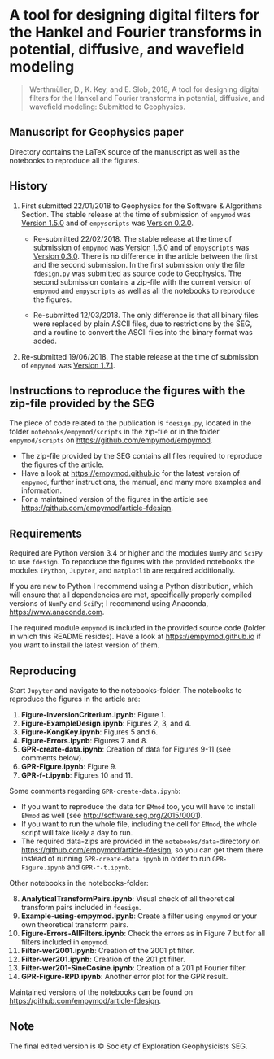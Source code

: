 # A tool for designing digital filters for the Hankel and Fourier transforms in potential, diffusive, and wavefield modeling

> Werthmüller, D., K. Key, and E. Slob, 2018, A tool for designing digital
> filters for the Hankel and Fourier transforms in potential, diffusive, and
> wavefield modeling: Submitted to Geophysics.


## Manuscript for Geophysics paper

Directory contains the LaTeX source of the manuscript as well as the notebooks
to reproduce all the figures.


## History

1. First submitted 22/01/2018 to Geophysics for the Software & Algorithms
   Section. The stable release at the time of submission of `empymod` was
   [Version 1.5.0](https://github.com/empymod/empymod/releases/tag/v1.5.0)
   and of `empyscripts` was
   [Version 0.2.0](https://github.com/empymod/empyscripts/releases/tag/v0.2.0).

    * Re-submitted 22/02/2018. The stable release at the time of submission of
      `empymod` was
      [Version 1.5.0](https://github.com/empymod/empymod/releases/tag/v1.5.0)
      and of `empyscripts` was
      [Version  0.3.0](https://github.com/empymod/empyscripts/releases/tag/v0.3.0).
      There is no difference in the article between the first and the second
      submission. In the first submission only the file `fdesign.py` was
      submitted as source code to Geophysics. The second submission contains a
      zip-file with the current version of `empymod` and `empyscripts` as well
      as all the notebooks to reproduce the figures.

    * Re-submitted 12/03/2018. The only difference is that all binary files
      were replaced by plain ASCII files, due to restrictions by the SEG, and a
      routine to convert the ASCII files into the binary format was added.

2. Re-submitted 19/06/2018. The stable release at the time of submission of
   `empymod` was
   [Version 1.7.1](https://github.com/empymod/empymod/releases/tag/v1.7.1).

## Instructions to reproduce the figures with the zip-file provided by the SEG

The piece of code related to the publication is `fdesign.py`, located in the
folder `notebooks/empymod/scripts` in the zip-file or in the folder
`empymod/scripts` on <https://github.com/empymod/empymod>.

- The zip-file provided by the SEG contains all files required to reproduce the
  figures of the article.
- Have a look at <https://empymod.github.io> for the latest version of
  `empymod`, further instructions, the manual, and many more examples and
  information.
- For a maintained version of the figures in the article see
  <https://github.com/empymod/article-fdesign>.


## Requirements

Required are Python version 3.4 or higher and the modules `NumPy` and `SciPy`
to use `fdesign`. To reproduce the figures with the provided notebooks the
modules `IPython`, `Jupyter`, and `matplotlib` are required additionally.

If you are new to Python I recommend using a Python distribution, which will
ensure that all dependencies are met, specifically properly compiled versions
of `NumPy` and `SciPy`; I recommend using Anaconda, <https://www.anaconda.com>.

The required module `empymod` is included in the provided source code (folder
in which this README resides). Have a look at <https://empymod.github.io> if
you want to install the latest version of them.


## Reproducing

Start `Jupyter` and navigate to the notebooks-folder. The notebooks to
reproduce the figures in the article are:

1. **Figure-InversionCriterium.ipynb**: Figure 1.
2. **Figure-ExampleDesign.ipynb**: Figures 2, 3, and 4.
3. **Figure-KongKey.ipynb**: Figures 5 and 6.
4. **Figure-Errors.ipynb**: Figures 7 and 8.
5. **GPR-create-data.ipynb**: Creation of data for Figures 9-11 (see comments
   below).
6. **GPR-Figure.ipynb**: Figure 9.
7. **GPR-f-t.ipynb**: Figures 10 and 11.

Some comments regarding `GPR-create-data.ipynb`:
- If you want to reproduce the data for `EMmod` too, you will have to install
  `EMmod` as well (see <http://software.seg.org/2015/0001>).
- If you want to run the whole file, including the cell for `EMmod`, the whole
  script will take likely a day to run.
- The required data-zips are provided in the `notebooks/data`-directory on
  <https://github.com/empymod/article-fdesign>, so you can get them there
  instead of running `GPR-create-data.ipynb` in order to run `GPR-Figure.ipynb`
  and `GPR-f-t.ipynb`.

Other notebooks in the notebooks-folder:

8. **AnalyticalTransformPairs.ipynb**: Visual check of all theoretical
   transform pairs included in ``fdesign``.
9. **Example-using-empymod.ipynb**: Create a filter using `empymod` or your own
   theoretical transform pairs.
10. **Figure-Errors-AllFilters.ipynb**: Check the errors as in Figure 7 but for
    all filters included in `empymod`.
11. **Filter-wer2001.ipynb**: Creation of the 2001 pt filter.
12. **Filter-wer201.ipynb**: Creation of the 201 pt filter.
13. **Filter-wer201-SineCosine.ipynb**: Creation of a 201 pt Fourier filter.
14. **GPR-Figure-RPD.ipynb**: Another error plot for the GPR result.


Maintained versions of the notebooks can be found on
<https://github.com/empymod/article-fdesign>.


## Note

The final edited version is &copy; Society of Exploration Geophysicists SEG.
